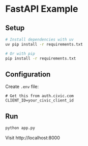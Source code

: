 # FastAPI Example

## Setup

```bash
# Install dependencies with uv
uv pip install -r requirements.txt

# Or with pip
pip install -r requirements.txt
```

## Configuration

Create `.env` file:
```
# Get this from auth.civic.com
CLIENT_ID=your_civic_client_id
```

## Run

```bash
python app.py
```

Visit http://localhost:8000